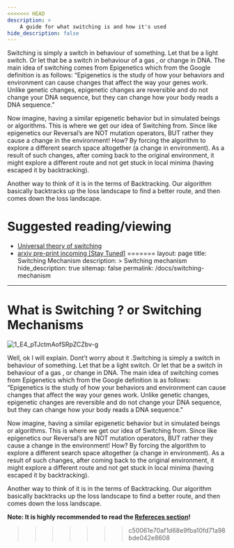 ```yaml
---
<<<<<<< HEAD
description: >
    A guide for what switching is and how it's used
hide_description: false
---
```


Switching is simply a switch in behaviour of something. Let that be a light switch. Or let that be a switch in behaviour of a gas , or change in DNA. The main idea of switching comes from Epigenetics which from the Google definition is as follows:
“Epigenetics is the study of how your behaviors and environment can cause changes that affect the way your genes work. Unlike genetic changes, epigenetic changes are reversible and do not change your DNA sequence, but they can change how your body reads a DNA sequence.”

Now imagine, having a similar epigenetic behavior but in simulated beings or algorithms. This is where we get our idea of Switching from. Since like epigenetics our Reversal’s are NOT mutation operators, BUT rather they cause a change in the environment! How? By forcing the algorithm to explore a different search space altogether (a change in environment). As a result of such changes, after coming back to the original environment, it might explore a different route and not get stuck in local minima (having escaped it by backtracking).

Another way to think of it is in the terms of Backtracking. Our algorithm basically backtracks up the loss landscape to find  a better route, and then comes down the loss landscape.


# Suggested reading/viewing
* [Universal theory of switching](https://www.youtube.com/watch?v=aTqgPbKQUD8&feature=youtu.be)
* [arxiv pre-print incoming [Stay Tuned]](#)
=======
layout: page
title: Switching Mechanism
description: >
  Switching mechanism
hide_description: true
sitemap: false
permalink: /docs/switching-mechanism
---


# What is Switching ? or Switching Mechanisms
![1_E4_pTJctmAofSRpZCZbv-g](https://user-images.githubusercontent.com/42321810/150737388-17edd566-3263-48e0-9d66-831978010c81.jpg)


Well, ok I will explain. Dont’t worry about it .Switching is simply a switch in behaviour of something. Let that be a light switch. Or let that be a switch in behaviour of a gas , or change in DNA. The main idea of switching comes from Epigenetics which from the Google definition is as follows:
“Epigenetics is the study of how your behaviors and environment can cause changes that affect the way your genes work. Unlike genetic changes, epigenetic changes are reversible and do not change your DNA sequence, but they can change how your body reads a DNA sequence.”

Now imagine, having a similar epigenetic behavior but in simulated beings or algorithms. This is where we get our idea of Switching from. 
Since like epigenetics our Reversal’s are NOT mutation operators, BUT rather they cause a change in the environment! 
How? By forcing the algorithm to explore a different search space altogether (a change in environment). 
As a result of such changes, after coming back to the original environment, it might explore a different route and not get stuck in local minima (having escaped it by backtracking).

Another way to think of it is in the terms of Backtracking. Our algorithm basically backtracks up the loss landscape to find  a better route, and then comes down the loss landscape.

**Note: It is highly recommended to read the [Refereces section](https://github.com/Agrover112/fliscopt)!**
>>>>>>> c50061e70af1d68e9fba10fd71a98bde042e8608
